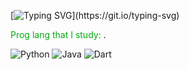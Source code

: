 [![Typing SVG](https://readme-typing-svg.demolab.com?font=Fira+Code&pause=1000&color=00AA0F&width=435&repeat=false&lines=Hi%2C+I'm+a+beginner+programmer!)](https://git.io/typing-svg)

<span style="color:00AA0F">Prog lang that I study: </span>. 

![Python](https://img.shields.io/badge/python-3670A0?style=for-the-badge&logo=python&logoColor=ffdd54) ![Java](https://img.shields.io/badge/java-%23ED8B00.svg?style=for-the-badge&logo=java&logoColor=white) ![Dart](https://img.shields.io/badge/dart-%230175C2.svg?style=for-the-badge&logo=dart&logoColor=white)



